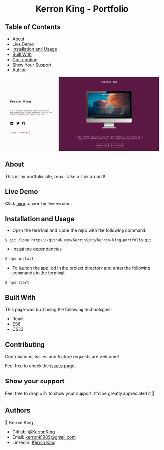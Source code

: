 <h1 align="center">Kerron King - Portfolio</h1>

## Table of Contents
* [About](#About)
* [Live Demo](#demo)
* [Installation and Usage](#use)
* [Built With](#built)
* [Contributing](#Contributing)
* [Show Your Support](#show)
* [Author](#Author)

<p align="center">
  <img src="src/imgs/screencap.jpg">
</p>

## About

This is my portfolio site, repo. Take a look around!

## Live Demo <span id="demo"></span>

Click [here](https://kerron-king-portfolio.herokuapp.com/) to see the live version.

## Installation and Usage <span id="use"></span>

* Open the terminal and clone the repo with the following command:
```
$ git clone https://github.com/KerronKing/kerron-king-portfolio.git
```

* Install the dependencies:
```
$ npm install
```

* To launch the app, cd in the project directory and enter the following commands in the terminal:
```
$ npm start
```

## Built With <span id="built"></span>

This page was built using the following technologies:
- React
- ES6
- CSS3

## Contributing

Contributions, issues and feature requests are welcome!

Feel free to check the [issues](https://github.com/KerronKing/kerron-king-portfolio/issues) page.

## Show your support <span id="show"></span>

Feel free to drop a :+1: to show your support. It'd be greatly appreciated it :pray:

## Authors

:bust_in_silhouette: Kerron King

* Github: [@KerronKing](https://github.com/KerronKing)
* Email: kerronk1989@gmail.com
* Linkedin: [Kerron King](linkedin.com/in/kerron-shawn-king)
